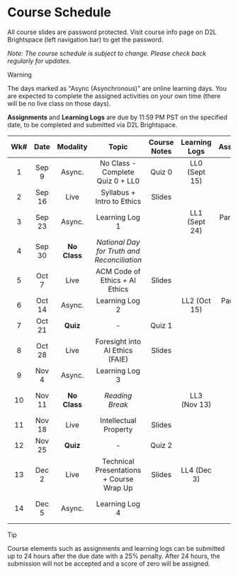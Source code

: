 <!-- markdownlint-disable -->

# Course Schedule

All course slides are password protected. Visit course info page on D2L Brightspace (left navigation bar) to get the password.

*Note: The course schedule is subject to change. Please check back regularly for updates.*

> [!WARNING]
> The days marked as "Async (Asynchronous)" are online learning days. You are expected to complete the assigned activities on your own time (there will be no live class on those days). 

 **Assignments** and **Learning Logs** are due by 11:59 PM PST on the specified date, to be completed and submitted via D2L Brightspace.


| **Wk#** | **Date** | **Modality** |                  **Topic**                  | **Course Notes** | **Learning Logs** |  **Assignment**  |  **Project**  |
| :-----: | :------: | :----------: | :-----------------------------------------: | :--------------: | :---------------: | :--------------: | :-----------: |
|    1    |  Sep 9   |    Async.    |      No Class - Complete Quiz 0 + LL0       |      Quiz 0      |   LL0 (Sept 15)   |                  |               |
|    2    |  Sep 16  |     Live     |         Syllabus + Intro to Ethics          |      Slides      |                   |                  |               |
|    3    |  Sep 23  |    Async.    |               Learning Log 1                |                  |   LL1 (Sept 24)   | Part 1 (Sept 25) |               |
|    4    |  Sep 30  | **No Class** | _National Day for Truth and Reconciliation_ |                  |                   |                  |  M0 (Oct 2)   |
|    5    |  Oct 7   |     Live     |       ACM Code of Ethics + AI Ethics        |      Slides      |                   |                  |               |
|    6    |  Oct 14  |    Async.    |               Learning Log 2                |                  |   LL2 (Oct 15)    | Part 2 (Oct 16)  |               |
|    7    |  Oct 21  |   **Quiz**   |                      -                      |      Quiz 1      |                   |                  |               |
|    8    |  Oct 28  |     Live     |       Foresight into AI Ethics (FAIE)       |      Slides      |                   |                  |  M1 (Oct 30)  |
|    9    |  Nov 4   |    Async.    |               Learning Log 3                |                  |                   |                  |               |
|   10    |  Nov 11  | **No Class** |               _Reading Break_               |                  |   LL3 (Nov 13)    |                  | M1.5 (Nov 13) |
|   11    |  Nov 18  |     Live     |            Intellectual Property            |      Slides      |                   |                  |               |
|   12    |  Nov 25  |   **Quiz**   |                      -                      |      Quiz 2      |                   |                  |               |
|   13    |  Dec 2   |     Live     |  Technical Presentations + Course Wrap Up   |      Slides      |    LL4 (Dec 3)    |                  |  M2 (Dec 4)   |
|   14    |  Dec 5   |    Async.    |               Learning Log 4                |                  |                   |                  |  M3 (Dec 5)   |


> [!TIP]
> Course elements such as assignments and learning logs can be submitted up to 24 hours after the due date with a 25% penalty. After 24 hours, the submission will not be accepted and a score of zero will be assigned.


<!-- TODO
- Finish details for project (pull twine from canvas)
- Set up github classroom + group project repo link
- set up ai disclosure
- set up D2l Brightspace mirror
- set up discussion posts 
- set up submission boxes
- set up d2l grading
- pull student names + review CAL

 -->